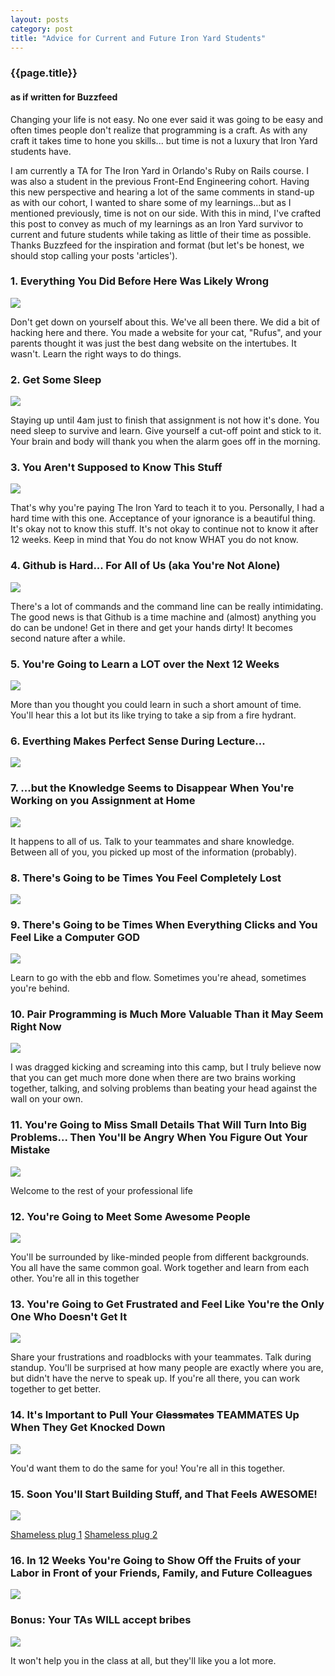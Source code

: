 ```yaml
---
layout: posts
category: post
title: "Advice for Current and Future Iron Yard Students"
---
```


### {{page.title}}
#### as if written for Buzzfeed

Changing your life is not easy. No one ever said it was going to be easy and often times people don't realize that programming is a craft. As with any craft it takes time to hone you skills... but time is not a luxury that Iron Yard students have. 

I am currently a TA for The Iron Yard in Orlando's Ruby on Rails course. I was also a student in the previous Front-End Engineering cohort. Having this new perspective and hearing a lot of the same comments in stand-up as with our cohort, I wanted to share some of my learnings...but as I mentioned previously, time is not on our side. With this in mind, I've crafted this post to convey as much of my learnings as an Iron Yard survivor to current and future students while taking as little of their time as possible. Thanks Buzzfeed for the inspiration and format (but let's be honest, we should stop calling your posts 'articles').

### 1. Everything You Did Before Here Was Likely Wrong

<img class="gif" src="/images/pt1.gif" />

Don't get down on yourself about this. We've all been there. We did a bit of hacking here and there. You made a website for your cat, "Rufus", and your parents thought it was just the best dang website on the intertubes. It wasn't. Learn the right ways to do things.

### 2. Get Some Sleep

<img class="gif" src="/images/pt2.gif" />

Staying up until 4am just to finish that assignment is not how it's done. You need sleep to survive and learn. Give yourself a cut-off point and stick to it. Your brain and body will thank you when the alarm goes off in the morning.

### 3. You Aren't Supposed to Know This Stuff

<img class="gif" src="/images/pt3.gif" />

That's why you're paying The Iron Yard to teach it to you. Personally, I had a hard time with this one. Acceptance of your ignorance is a beautiful thing. It's okay not to know this stuff. It's not okay to continue not to know it after 12 weeks. Keep in mind that You do not know WHAT you do not know.

### 4. Github is Hard... For All of Us (aka You're Not Alone)

<img class="gif" src="/images/pt4.gif" />

There's a lot of commands and the command line can be really intimidating. The good news is that Github is a time machine and (almost) anything you do can be undone! Get in there and get your hands dirty! It becomes second nature after a while.

### 5. You're Going to Learn a LOT over the Next 12 Weeks

<img class="gif" src="/images/pt5.gif" />

More than you thought you could learn in such a short amount of time. You'll hear this a lot but its like trying to take a sip from a fire hydrant.

### 6. Everthing Makes Perfect Sense During Lecture...

<img class="gif" src="/images/pt6.gif" />

### 7. ...but the Knowledge Seems to Disappear When You're Working on you Assignment at Home

<img class="gif" src="/images/pt7.gif" />

It happens to all of us. Talk to your teammates and share knowledge. Between all of you, you picked up most of the information (probably).

### 8. There's Going to be Times You Feel Completely Lost

<img class="gif" src="/images/pt8.gif" />

### 9. There's Going to be Times When Everything Clicks and You Feel Like a Computer GOD

<img class="gif" src="/images/pt9.gif" />

Learn to go with the ebb and flow. Sometimes you're ahead, sometimes you're behind.

### 10. Pair Programming is Much More Valuable Than it May Seem Right Now

<img class="gif" src="/images/pt10.gif" />

I was dragged kicking and screaming into this camp, but I truly believe now that you can get much more done when there are two brains working together, talking, and solving problems than beating your head against the wall on your own.

### 11. You're Going to Miss Small Details That Will Turn Into Big Problems... Then You'll be Angry When You Figure Out Your Mistake

<img class="gif" src="/images/pt11.gif" />

Welcome to the rest of your professional life

### 12. You're Going to Meet Some Awesome People

<img class="gif" src="/images/pt12.gif" />

You'll be surrounded by like-minded people from different backgrounds. You all have the same common goal. Work together and learn from each other. You're all in this together

### 13. You're Going to Get Frustrated and Feel Like You're the Only One Who Doesn't Get It

<img class="gif" src="/images/pt13.gif" />

Share your frustrations and roadblocks with your teammates. Talk during standup. You'll be surprised at how many people are exactly where you are, but didn't have the nerve to speak up. If you're all there, you can work together to get better.

### 14. It's Important to Pull Your ~~Classmates~~ TEAMMATES Up When They Get Knocked Down

<img class="gif" src="/images/pt14.gif" />

You'd want them to do the same for you! You're all in this together.

### 15. Soon You'll Start Building Stuff, and That Feels AWESOME!

<img class="gif" src="/images/pt15.gif" />

[Shameless plug 1](http://arigonzo.com/post/2014/12/30/the-mighty-davidbot.html)
[Shameless plug 2](http://cardistryapp.github.io)

### 16. In 12 Weeks You're Going to Show Off the Fruits of your Labor in Front of your Friends, Family, and Future Colleagues

<img class="gif" src="/images/pt16.gif" />

### Bonus: Your TAs WILL accept bribes

<img class="gif" src="/images/ptBonus.gif" />

It won't help you in the class at all, but they'll like you a lot more.